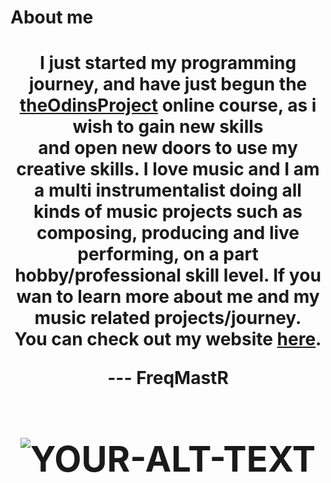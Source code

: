 # About me



<h1 align="center"/h1>
 
I just started my programming journey,
and have just begun the [theOdinsProject](https://www.theodinproject.com) online course,
as i wish to gain new skills<br/> and open new doors to use my creative skills.
I love music and I am a multi instrumentalist doing all kinds of music projects such as <br/>
composing, producing and live performing, on a part hobby/professional skill level.
If you wan to learn more about me and my music related projects/journey.  
You can check out my website [here](https://papjort.wixsite.com/freqmastr).


--- FreqMastR

<picture>
  <h1 align="center"/h1>
 <source media="(prefers-color-scheme: dark)" srcset="https://media1.giphy.com/media/v1.Y2lkPTc5MGI3NjExdGVuajN3cGU1ZGQ0ZmQ5ZmF3MTYycWQ0MG00NG4wZms3ZzE4bHRkcSZlcD12MV9pbnRlcm5hbF9naWZfYnlfaWQmY3Q9Zw/fL9klV2v0NK2GhQ9IY/giphy.gif">
 <source media="(prefers-color-scheme: light)" srcset="https://media1.giphy.com/media/v1.Y2lkPTc5MGI3NjExdGVuajN3cGU1ZGQ0ZmQ5ZmF3MTYycWQ0MG00NG4wZms3ZzE4bHRkcSZlcD12MV9pbnRlcm5hbF9naWZfYnlfaWQmY3Q9Zw/fL9klV2v0NK2GhQ9IY/giphy.gif">
 <img alt="YOUR-ALT-TEXT" src="https://media1.giphy.com/media/v1.Y2lkPTc5MGI3NjExdGVuajN3cGU1ZGQ0ZmQ5ZmF3MTYycWQ0MG00NG4wZms3ZzE4bHRkcSZlcD12MV9pbnRlcm5hbF9naWZfYnlfaWQmY3Q9Zw/fL9klV2v0NK2GhQ9IY/giphy.gif">

</picture>


<!---
FreqMastR/FreqMastR is a ✨ special ✨ repository because its `README.md` (this file) appears on your GitHub profile.
You can click the Preview link to take a look at your changes.
--->
